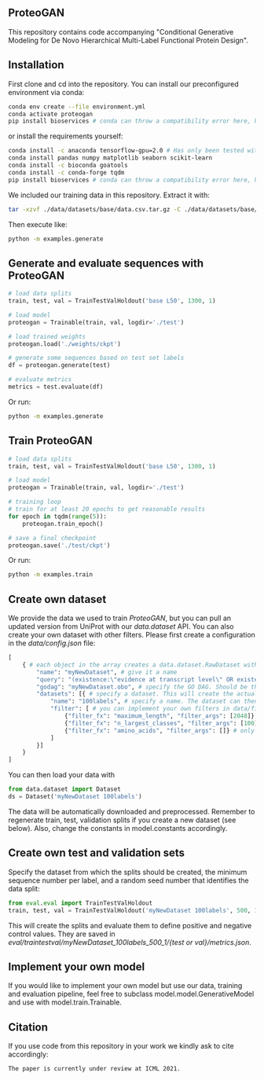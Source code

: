 ## ProteoGAN
This repository contains code accompanying "Conditional Generative Modeling for De Novo Hierarchical Multi-Label Functional Protein Design".


## Installation
First clone and cd into the repository. You can install our preconfigured environment via conda:
```sh
conda env create --file environment.yml
conda activate proteogan
pip install bioservices # conda can throw a compatibility error here, hence install with pip
```
or install the requirements yourself:
```sh
conda install -c anaconda tensorflow-gpu=2.0 # Has only been tested with 2.0
conda install pandas numpy matplotlib seaborn scikit-learn
conda install -c bioconda goatools
conda install -c conda-forge tqdm
pip install bioservices # conda can throw a compatibility error here, hence install with pip
```
We included our training data in this repository. Extract it with:
```sh
tar -xzvf ./data/datasets/base/data.csv.tar.gz -C ./data/datasets/base/
```
Then execute like:
```sh
python -m examples.generate
```


## Generate and evaluate sequences with ProteoGAN
```python
# load data splits
train, test, val = TrainTestValHoldout('base L50', 1300, 1)

# load model
proteogan = Trainable(train, val, logdir='./test')

# load trained weights
proteogan.load('./weights/ckpt')

# generate some sequences based on test set labels
df = proteogan.generate(test)

# evaluate metrics
metrics = test.evaluate(df)
```
Or run:
```sh
python -m examples.generate
```

## Train ProteoGAN
```python
# load data splits
train, test, val = TrainTestValHoldout('base L50', 1300, 1)

# load model
proteogan = Trainable(train, val, logdir='./test')

# training loop
# train for at least 20 epochs to get reasonable results
for epoch in tqdm(range(5)):
    proteogan.train_epoch()

# save a final checkpoint
proteogan.save('./test/ckpt')

```
Or run:
```sh
python -m examples.train
```


## Create own dataset
We provide the data we used to train _ProteoGAN_, but you can pull an updated version from UniProt with our _data.dataset_ API. You can also create your own dataset with other filters. Please first create a configuration in the _data/config.json_ file:
```python
[
    { # each object in the array creates a data.dataset.RawDataset with the raw data from UniProt. If the data does not exist, it will be downloaded automatically.
        "name": "myNewDataset", # give it a name
        "query": "(existence:\"evidence at transcript level\" OR existence:\"evidence at protein level\") goa:(evidence:manual) go:0003674", # specify the query that should be used to pull data from UniProt. We recommend leaving this setting as is, but you could include other ontologies or more sequences.
        "godag": "myNewDataset.obo", # specify the GO DAG. Should be the same as the RawData name above (will be downloaded along with it automatically), but you can specify your own GO DAG definition.
        "datasets": [{ # specify a dataset. This will create the actual dataset from the raw data according to the filters you specify below
            "name": "100labels", # specify a name. The dataset can then be loaded with data.dataset.Dataset('myNewDataset 100labels')
            "filter": [ # you can implement your own filters in data/filters.py
                {"filter_fx": "maximum_length", "filter_args": [2048]}, # maximal protein sequence length
                {"filter_fx": "n_largest_classes", "filter_args": [100]}, # choose the 100 largest GO classes
                {"filter_fx": "amino_acids", "filter_args": []} # only use the standard amino acids
            ]
        }]
    }
]
```
You can then load your data with
```python
from data.dataset import Dataset
ds = Dataset('myNewDataset 100labels')
```
The data will be automatically downloaded and preprocessed. Remember to regenerate train, test, validation splits if you create a new dataset (see below). Also, change the constants in model.constants accordingly.


## Create own test and validation sets
Specify the dataset from which the splits should be created, the minimum sequence number per label, and a random seed number that identifies the data split:
```python
from eval.eval import TrainTestValHoldout
train, test, val = TrainTestValHoldout('myNewDataset 100labels', 500, 1)
```
This will create the splits and evaluate them to define positive and negative control values. They are saved in _eval/traintestval/myNewDataset_100labels_500_1/{test or val}/metrics.json_.


## Implement your own model
If you would like to implement your own model but use our data, training and evaluation pipeline, feel free to subclass model.model.GenerativeModel and use with model.train.Trainable.


## Citation
If you use code from this repository in your work we kindly ask to cite accordingly:
```
The paper is currently under review at ICML 2021.
```
